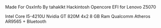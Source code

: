 Made For OsxInfo By tahaklkt
Hackintosh Opencore EFI for Lenovo Z5070

Intel Core I5-4210U
Nvidia GT 820M
4x2 8 GB Ram
Qualcomm Atheros AR9565 + Bluetooth
